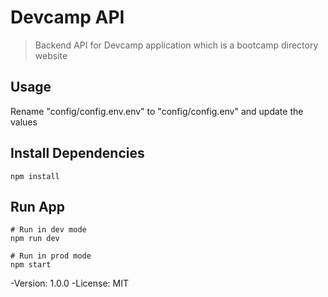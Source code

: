 # Devcamp API

> Backend API for Devcamp application which is a bootcamp directory website

## Usage

Rename "config/config.env.env" to "config/config.env" and update the values

## Install Dependencies
```
npm install
```

## Run App
```
# Run in dev mode
npm run dev

# Run in prod mode
npm start
```

-Version: 1.0.0
-License: MIT